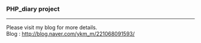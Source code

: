 ### PHP_diary project
___
Please visit my blog for more details.<br>
Blog : <http://blog.naver.com/ykm_m/221068091593/>